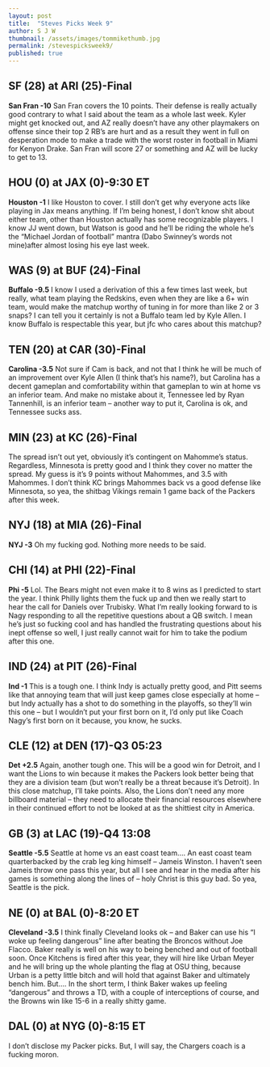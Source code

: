 ```yaml
---
layout: post
title:  "Steves Picks Week 9"
author: S J W
thumbnail: /assets/images/tommikethumb.jpg
permalink: /stevespicksweek9/
published: true
---
```


## **SF (28) at ARI (25)-Final** 
**San Fran -10**
San Fran covers the 10 points. Their defense is really actually good contrary to what I said about the team as a whole last week. Kyler might get knocked out, and AZ really doesn’t have any other playmakers on offense since their top 2 RB’s are hurt and as a result they went in full on desperation mode to make a trade with the worst roster in football in Miami for Kenyon Drake. San Fran will score 27 or something and AZ will be lucky to get to 13.

## **HOU (0) at JAX (0)-9:30 ET** 
**Houston -1**
I like Houston to cover. I still don’t get why everyone acts like playing in Jax means anything. If I’m being honest, I don’t know shit about either team, other than Houston actually has some recognizable players. I know JJ went down, but Watson is good and he’ll be riding the whole he’s the “Michael Jordan of football” mantra (Dabo Swinney’s words not mine)after almost losing his eye last week. 

## **WAS (9) at BUF (24)-Final** 
**Buffalo -9.5**
I know I used a derivation of this a few times last week, but really, what team playing the Redskins, even when they are like a 6+ win team, would make the matchup worthy of tuning in for more than like 2 or 3 snaps? I can tell you it certainly is not a Buffalo team led by Kyle Allen. I know Buffalo is respectable this year, but jfc who cares about this matchup? 

## **TEN (20) at CAR (30)-Final** 
**Carolina -3.5**
Not sure if Cam is back, and not that I think he will be much of an improvement over Kyle Allen (I think that’s his name?), but Carolina has a decent gameplan and comfortability within that gameplan to win at home vs an inferior team. And make no mistake about it, Tennessee led by Ryan Tannenhill, is an inferior team – another way to put it, Carolina is ok, and Tennessee sucks ass.

## **MIN (23) at KC (26)-Final** 
The spread isn’t out yet, obviously it’s contingent on Mahomme’s status. Regardless, Minnesota is pretty good and I think they cover no matter the spread. My guess is it’s 9 points without Mahommes, and 3.5 with Mahommes. I don’t think KC brings Mahommes back vs a good defense like Minnesota, so yea, the shitbag Vikings remain 1 game back of the Packers after this week.


## **NYJ (18) at MIA (26)-Final** 
**NYJ -3**
Oh my fucking god. Nothing more needs to be said.


## **CHI (14) at PHI (22)-Final** 
**Phi -5**
Lol. The Bears might not even make it to 8 wins as I predicted to start the year. I think Philly lights them the fuck up and then we really start to hear the call for Daniels over Trubisky. What I’m really looking forward to is Nagy responding to all the repetitive questions about a QB switch. I mean he’s just so fucking cool and has handled the frustrating questions about his inept offense so well, I just really cannot wait for him to take the podium after this one. 

## **IND (24) at PIT (26)-Final** 
**Ind -1**
This is a tough one. I think Indy is actually pretty good, and Pitt seems like that annoying team that will just keep games close especially at home – but Indy actually has a shot to do something in the playoffs, so they’ll win this one – but I wouldn’t put your first born on it, I’d only put like Coach Nagy’s first born on it because, you know, he sucks. 

## **CLE (12) at DEN (17)-Q3 05:23** 
**Det +2.5**
Again, another tough one. This will be a good win for Detroit, and I want the Lions to win because it makes the Packers look better being that they are a division team (but won’t really be a threat because it’s Detroit). In this close matchup, I’ll take points. Also, the Lions don’t need any more billboard material – they need to allocate their financial resources elsewhere in their continued effort to not be looked at as the shittiest city in America.  

## **GB (3) at LAC (19)-Q4 13:08** 
**Seattle -5.5**
Seattle at home vs an east coast team…. An east coast team quarterbacked by the crab leg king himself – Jameis Winston. I haven’t seen Jameis throw one pass this year, but all I see and hear in the media after his games is something along the lines of – holy Christ is this guy bad. So yea, Seattle is the pick.

## **NE (0) at BAL (0)-8:20 ET** 
**Cleveland -3.5**
I think finally Cleveland looks ok – and Baker can use his “I woke up feeling dangerous” line after beating the Broncos without Joe Flacco. Baker really is well on his way to being benched and out of football soon. Once Kitchens is fired after this year, they will hire like Urban Meyer and he will bring up the whole planting the flag at OSU thing, because Urban is a petty little bitch and will hold that against Baker and ultimately bench him. But…. In the short term, I think Baker wakes up feeling “dangerous” and throws a TD, with a couple of interceptions of course, and the Browns win like 15-6 in a really shitty game.

## **DAL (0) at NYG (0)-8:15 ET** 
I don’t disclose my Packer picks. But, I will say, the Chargers coach is a fucking moron.

